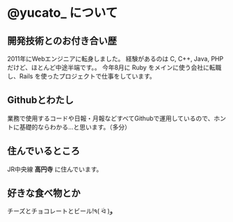 # @yucato_ について
## 開発技術とのお付き合い歴
2011年にWebエンジニアに転身しました。
経験があるのは C, C++, Java, PHP だけど、ほとんど中途半端です。。
今年8月に Ruby をメインに使う会社に転職し、Rails を使ったプロジェクトで仕事をしています。
## Githubとわたし
業務で使用するコードや日報・月報などすべてGithubで運用しているので、ホントに基礎的ならわかる…と思います。（多分）
## 住んでいるところ
JR中央線 **高円寺** に住んでいます。
## 好きな食べ物とか
チーズとチョコレートとビール!٩( ᐛ )و
